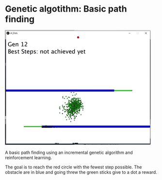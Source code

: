 # Genetic algotithm: Basic path finding

![gif](data/gif/AI_Dots.gif)

A basic path finding using an incremental genetic algorithm and reinforcement learning.

The goal is to reach the red circle with the fewest step possible. The obstacle are in blue and going threw the green sticks give to a dot a reward.
